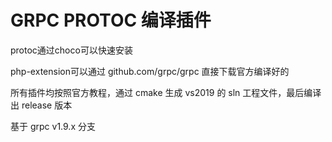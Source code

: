 # GRPC PROTOC 编译插件

protoc通过choco可以快速安装

php-extension可以通过 github.com/grpc/grpc 直接下载官方编译好的

所有插件均按照官方教程，通过 cmake 生成 vs2019 的 sln 工程文件，最后编译出 release 版本

基于 grpc v1.9.x 分支
